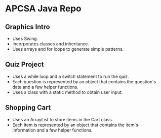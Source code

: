 # APCSA Java Repo
## Graphics Intro
- Uses Swing.
- Incorporates classes and inheritance.
- Uses arrays and for loops to generate simple patterns.

## Quiz Project
- Uses a while loop and a switch statement to run the quiz.
- Each question is represented by an object that contains the question's data and a few helper functions. 
- Uses a class with a static method to obtain user input.

## Shopping Cart
- Uses an ArrayList to store items in the Cart class.
- Each item is represented by an object that contains the item's information and a few helper functions.
